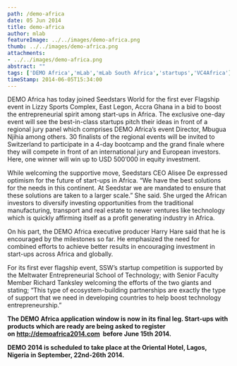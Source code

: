 ```yaml
---
path: /demo-africa
date: 05 Jun 2014
title: demo-africa
author: mlab
featureImage: ../../images/demo-africa.png
thumb: ../../images/demo-africa.png
attachments: 
- ../../images/demo-africa.png
abstract: ""
tags: ['DEMO Africa','mLab','mLab South Africa','startups','VC4Africa']
timeStamp: 2014-06-05T15:34:00
---
```


DEMO Africa has today joined Seedstars World for the first ever Flagship event in Lizzy Sports Complex, East Legon, Accra Ghana in a bid to boost the entrepreneurial spirit among start-ups in Africa. The exclusive one-day event will see the best-in-class startups pitch their ideas in front of a regional jury panel which comprises DEMO Africa’s event Director, Mbugua Njihia among others. 30 finalists of the regional events will be invited to Switzerland to participate in a 4-day bootcamp and the grand finale where they will compete in front of an international jury and European investors. Here, one winner will win up to USD 500’000 in equity investment.

While welcoming the supportive move, Seedstars CEO Alisee De expressed optimism for the future of start-ups in Africa. “We have the best solutions for the needs in this continent. At Seedstar we are mandated to ensure that these solutions are taken to a larger scale.” She said. She urged the African investors to diversify investing opportunities from the traditional manufacturing, transport and real estate to newer ventures like technology which is quickly affirming itself as a profit generating industry in Africa.

On his part, the DEMO Africa executive producer Harry Hare said that he is encouraged by the milestones so far. He emphasized the need for combined efforts to achieve better results in encouraging investment in start-ups across Africa and globally.

For its first ever flagship event, SSW’s startup competition is supported by the Meltwater Entrepreneurial School of Technology; with Senior Faculty Member Richard Tanksley welcoming the efforts of the two giants and stating; “This type of ecosystem-building partnerships are exactly the type of support that we need in developing countries to help boost technology entrepreneurship.”

**The DEMO Africa application window is now in its final leg. Start-ups with products which are ready are being asked to register on [http:&#x2F;&#x2F;demoafrica2014.com](http:&#x2F;&#x2F;demoafrica2014.com&#x2F;)  before June 15th 2014.**

**DEMO 2014 is scheduled to take place at the Oriental Hotel, Lagos, Nigeria in September, 22nd-26th 2014.**


